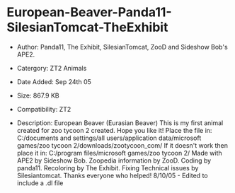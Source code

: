 # European-Beaver-Panda11-SilesianTomcat-TheExhibit

- Author: Panda11, The Exhibit, SilesianTomcat, ZooD and Sideshow Bob's APE2.

- Catergory: ZT2 Animals

- Date Added: Sep 24th 05

- Size: 867.9 KB

- Compatibility: ZT2

- Description:  European Beaver (Eurasian Beaver) This is my first animal created for zoo tycoon 2 created. Hope you like it!
Place the file in: C:/documents and settings/all users/application data/microsoft games/zoo tycoon 2/downloads/zootycoon_com/
If it doesn't work then place it in: C:/program files/microsoft games/zoo tycoon 2/ 
Made with APE2 by Sideshow Bob. Zoopedia information by ZooD. Coding by panda11. Recoloring by The Exhibit. Fixing Technical issues by Silesiantomcat.
Thanks everyone who helped!
8/10/05 - Edited to include a .dl file
